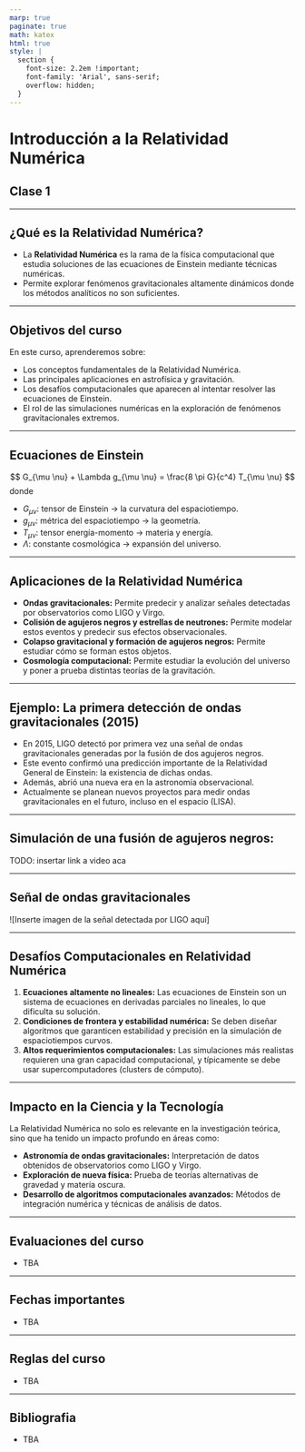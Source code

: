 ```yaml
---
marp: true
paginate: true
math: katex
html: true
style: |
  section {
    font-size: 2.2em !important;
    font-family: 'Arial', sans-serif;
    overflow: hidden;
  }
---
```


# **Introducción a la Relatividad Numérica**
## Clase 1

---

## **¿Qué es la Relatividad Numérica?**

- La **Relatividad Numérica** es la rama de la física computacional que estudia soluciones de las ecuaciones de Einstein mediante técnicas numéricas.
- Permite explorar fenómenos gravitacionales altamente dinámicos donde los métodos analíticos no son suficientes.

---

## **Objetivos del curso**

En este curso, aprenderemos sobre:
- Los conceptos fundamentales de la Relatividad Numérica.
- Las principales aplicaciones en astrofísica y gravitación.
- Los desafíos computacionales que aparecen al intentar resolver las ecuaciones de Einstein.
- El rol de las simulaciones numéricas en la exploración de fenómenos gravitacionales extremos.

---

## **Ecuaciones de Einstein**

$$
G_{\mu \nu} + \Lambda g_{\mu \nu} = \frac{8 \pi G}{c^4} T_{\mu \nu}
$$
donde
- $G_{\mu \nu}$: tensor de Einstein $\to$ la curvatura del espaciotiempo.
- $g_{\mu \nu}$: métrica del espaciotiempo $\to$ la geometría.
- $T_{\mu \nu}$: tensor energía-momento $\to$ materia y energía.
- $\Lambda$: constante cosmológica $\to$ expansión del universo.

---

## **Aplicaciones de la Relatividad Numérica**

- **Ondas gravitacionales:** Permite predecir y analizar señales detectadas por observatorios como LIGO y Virgo.
- **Colisión de agujeros negros y estrellas de neutrones:** Permite modelar estos eventos y predecir sus efectos observacionales.
- **Colapso gravitacional y formación de agujeros negros:** Permite estudiar cómo se forman estos objetos.
- **Cosmología computacional:** Permite estudiar la evolución del universo y poner a prueba distintas teorías de la gravitación.

---

## **Ejemplo: La primera detección de ondas gravitacionales (2015)**

- En 2015, LIGO detectó por primera vez una señal de ondas gravitacionales generadas por la fusión de dos agujeros negros.
- Este evento confirmó una predicción importante de la Relatividad General de Einstein: la existencia de dichas ondas.
- Además, abrió una nueva era en la astronomía observacional.
- Actualmente se planean nuevos proyectos para medir ondas gravitacionales en el
  futuro, incluso en el espacio (LISA).

---

## **Simulación de una fusión de agujeros negros:**

TODO: insertar link a video aca

---
## **Señal de ondas gravitacionales**

![Inserte imagen de la señal detectada por LIGO aquí] <!-- TODO: Agregar imagen real -->

---

## **Desafíos Computacionales en Relatividad Numérica**

1. **Ecuaciones altamente no lineales:** Las ecuaciones de Einstein son un sistema de ecuaciones en derivadas parciales no lineales, lo que dificulta su solución.
2. **Condiciones de frontera y estabilidad numérica:** Se deben diseñar algoritmos que garanticen estabilidad y precisión en la simulación de espaciotiempos curvos.
3. **Altos requerimientos computacionales:** Las simulaciones más realistas requieren una gran capacidad computacional, y típicamente se debe usar supercomputadores (clusters de cómputo).

---

## **Impacto en la Ciencia y la Tecnología**

La Relatividad Numérica no solo es relevante en la investigación teórica, sino que ha tenido un impacto profundo en áreas como:

- **Astronomía de ondas gravitacionales:** Interpretación de datos obtenidos de observatorios como LIGO y Virgo.
- **Exploración de nueva física:** Prueba de teorías alternativas de gravedad y materia oscura.
- **Desarrollo de algoritmos computacionales avanzados:** Métodos de integración numérica y técnicas de análisis de datos.

---

## Evaluaciones del curso
  - TBA

---

## Fechas importantes
  - TBA

---

## Reglas del curso
  - TBA

---

## Bibliografia
  - TBA
